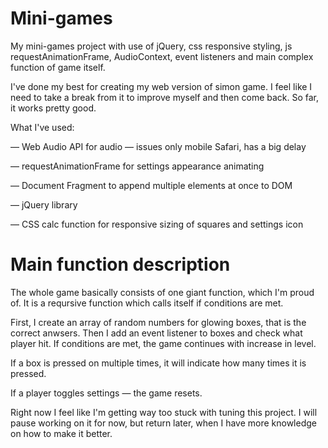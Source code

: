 # Mini-games
My mini-games project with use of jQuery, css responsive styling, js requestAnimationFrame, AudioContext, event listeners and main complex function of game itself.

I've done my best for creating my web version of simon game. I feel like I need to take a break from it to improve myself and then come back. So far, it works pretty good.

What I've used:

— Web Audio API for audio — issues only mobile Safari, has a big delay 

— requestAnimationFrame for settings appearance animating

— Document Fragment to append multiple elements at once to DOM

— jQuery library 

— CSS calc function for responsive sizing of squares and settings icon

# Main function description
The whole game basically consists of one giant function, which I'm proud of. 
It is a reqursive function which calls itself if conditions are met. 

First, I create an array of random numbers for glowing boxes, that is the correct anwsers. Then I add an event listener to boxes and check what player hit. If conditions are met, the game continues with increase in level. 

If a box is pressed on multiple times, it will indicate how many times it is pressed. 

If a player toggles settings — the game resets.

Right now I feel like I'm getting way too stuck with tuning this project. I will pause working on it for now, but return later, when I have more knowledge on how to make it better.
